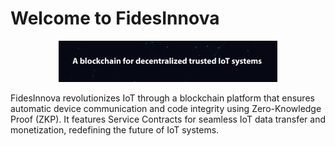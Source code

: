 # Welcome to FidesInnova
<p align="center">
  <img src="./cover-github.webp" width="350" alt="cover">
</p>
FidesInnova revolutionizes IoT through a blockchain platform that ensures automatic device communication and code integrity using Zero-Knowledge Proof (ZKP). It features Service Contracts for seamless IoT data transfer and monetization, redefining the future of IoT systems.
